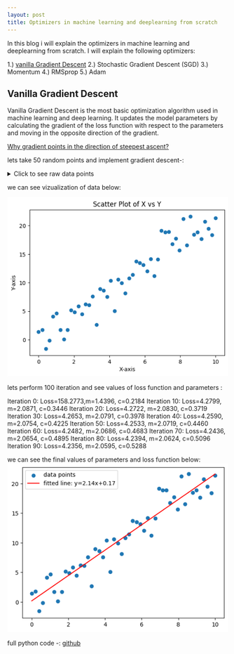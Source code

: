 ```yaml
---
layout: post
title: Optimizers in machine learning and deeplearning from scratch
---
```


In this blog i will explain the optimizers in machine learning and deeplearning from scratch. I will explain the following optimizers:

1.) [vanilla Gradient Descent](#vanilla-gradient-descent)
2.) Stochastic Gradient Descent (SGD)
3.) Momentum
4.) RMSprop
5.) Adam

## Vanilla Gradient Descent

Vanilla Gradient Descent is the most basic optimization algorithm used in machine learning and deep learning. It updates the model parameters by calculating the gradient of the loss function with respect to the parameters and moving in the opposite direction of the gradient.

[Why gradient points in the direction of steepest ascent?](https://www.youtube.com/watch?v=QQPz3eXXgQI&pp=ygUwd2h5IGRpZXMgZ3JhZGllbnQgcG9pbnRzIHR3b2FyZHMgc3RlZXBlc3QgYXNjZW50)

lets take 50 random points and implement gradient descent-:
<details>
<summary>Click to see raw data points</summary>

**X values:**
```
[ 0.          0.20408163  0.40816327  0.6122449   0.81632653  1.02040816
  1.2244898   1.42857143  1.63265306  1.83673469  2.04081633  2.24489796
  2.44897959  2.65306122  2.85714286  3.06122449  3.26530612  3.46938776
  3.67346939  3.87755102  4.08163265  4.28571429  4.48979592  4.69387755
  4.89795918  5.10204082  5.30612245  5.51020408  5.71428571  5.91836735
  6.12244898  6.32653061  6.53061224  6.73469388  6.93877551  7.14285714
  7.34693878  7.55102041  7.75510204  7.95918367  8.16326531  8.36734694
  8.57142857  8.7755102   8.97959184  9.18367347  9.3877551   9.59183673
  9.79591837 10.        ]
```

**Y values:**
```
[-1.84906502  0.14796499  5.76343969  3.29772247  1.33574199  7.55969436
  3.07641734  2.29625206  3.11890568  2.83164312  8.86090267  2.88772778
  6.25586976  4.80492513  4.24172485  6.30030025  8.94647707  8.73120931
  8.16654723  7.66207554  8.05660718  7.61485529  7.33576776  7.58932481
 11.64422524 12.52849745 13.12640632 11.82546752 11.80469967 12.17155883
 15.4460859  15.0538789  18.26404008 17.07964007 10.91760557 13.23503321
 12.16853572 19.50415138 15.46385096 13.79271726 18.39178177 19.47646076
 18.08185461 20.35487431 18.55772308 20.53339024 17.35817452 20.47327344
 21.03137291 21.40791631]
```
</details>

we can see vizualization of data below:

![](/images/vanilla_gd_input.png)

lets perform 100 iteration and see values of loss function and parameters :

Iteration 0:  Loss=158.2773,m=1.4396, c=0.2184
Iteration 10: Loss=4.2799,  m=2.0871, c=0.3446
Iteration 20: Loss=4.2722,  m=2.0830, c=0.3719
Iteration 30: Loss=4.2653,  m=2.0791, c=0.3978
Iteration 40: Loss=4.2590,  m=2.0754, c=0.4225
Iteration 50: Loss=4.2533,  m=2.0719, c=0.4460
Iteration 60: Loss=4.2482,  m=2.0686, c=0.4683
Iteration 70: Loss=4.2436,  m=2.0654, c=0.4895
Iteration 80: Loss=4.2394,  m=2.0624, c=0.5096
Iteration 90: Loss=4.2356,  m=2.0595, c=0.5288

we can see the final values of parameters and loss function below:
![](/images/vanilla_gd_output.png)

full python code -:
[github](https://github.com/amruth6002/Optimizers/blob/main/vanilla.ipynb)



